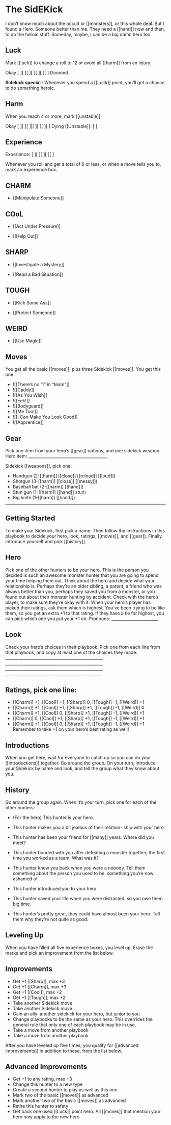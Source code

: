 # The SidEKick 

 I don’t know much about the occult or [[monsters]], or this whole deal. But I found a Hero. Someone better than me. They need a [[hand]] now and then, to do the heroic stuff. Someday, maybe, I can be a big damn hero too. 

## Luck 

Mark [[luck]] to change a roll to 12 or avoid all [[harm]] from an injury. 

 Okay [ ][ ][ ][ ][ ][ ][ ] Doomed 

**Sidekick special** : Whenever you spend a [[Luck]] point, you’ll get a chance to do something heroic. 

## Harm 

When you reach 4 or more, mark [[unstable]]. 

 Okay [ ][ ][ ]|[ ][ ][ ][ ] Dying [[Unstable]]: [ ] 

## Experience 

 Experience: [ ][ ][ ][ ][ ] 

Whenever you roll and get a total of 6 or less, or when a move tells you to, mark an experience box. 

## CHARM 

- [[Manipulate Someone]] 

## COoL 

- [[Act Under Pressure]] 

- [[Help Out]] 

## SHARP 

- [[Investigate a Mystery]] 

- [[Read a Bad Situation]] 

## TOUGH 

- [[Kick Some Ass]] 

- [[Protect Someone]] 

## WEIRD 

- [[Use Magic]] 

## Moves 

 You get all the basic [[moves]], plus three Sidekick [[moves]]. You get this one:
- ![[There’s no “I” in “team”]]
- ![[Caddy]]
- ![[As You Wish]]
- ![[Eek!]]
- ![[Bodyguard]]
- ![[Me Too!]]
- ![[I Can Make You Look Good]]
- ![[Apprentice]]
## Gear 

 Pick one item from your hero’s [[gear]] options, and one sidekick weapon. Hero item: _______________________________________ 

 Sidekick [[weapons]], pick one:
 - Handgun (2-[[harm]] [[close]] [[reload]] [[loud]])
 - Shotgun (3-[[harm]] [[close]] [[messy]])
 - Baseball bat (2-[[harm]] [[hand]])
 - Stun gun (1-[[harm]] [[hand]] stun)
 - Big knife (1-[[harm]] [[hand]]) 

---

## Getting Started 

 To make your Sidekick, first pick a name. Then follow the instructions in this playbook to decide your hero, look, ratings, [[moves]], and [[gear]]. Finally, introduce yourself and pick [[history]]. 

## Hero 

 Pick one of the other hunters to be your hero. This is the person you decided is such an awesome monster hunter that you are going to spend your time helping them out. Think about the hero and decide what your relationship is. Perhaps they’re an older sibling, a parent, a friend who was always better than you, perhaps they saved you from a monster, or you found out about their monster hunting by accident. Check with the hero’s player, to make sure they’re okay with it. When your hero’s player has picked their ratings, ask them which is highest. You’ve been trying to be like them, so you get an extra +1 to that rating. If they have a tie for highest, you can pick which one you put your +1 on. Pronouns: _______________________ 

## Look 

Check your hero’s choices in their playbook. Pick one from each line from that playbook, and copy at least one of the choices they made. ________________________________________________ ________________________________________________ ________________________________________________ ________________________________________________ 

## Ratings, pick one line: 


 - [[Charm]] +1, [[Cool]] +1, [[Sharp]] 0, [[Tough]] -1, [[Weird]] +1
 - [[Charm]] +1, [[Cool]] +1, [[Sharp]] +1, [[Tough]] -1, [[Weird]] 0
 - [[Charm]] +1, [[Cool]] 0, [[Sharp]] +1, [[Tough]] -1, [[Weird]] +1
 - [[Charm]] 0, [[Cool]] +1, [[Sharp]] +1, [[Tough]] -1, [[Weird]] +1
 - [[Charm]] +1, [[Cool]] 0, [[Sharp]] +1, [[Tough]] -1, [[Weird]] +1 Remember to take +1 on your hero’s best rating as well! 

## Introductions 

 When you get here, wait for everyone to catch up so you can do your [[introductions]] together. Go around the group. On your turn, introduce your Sidekick by name and look, and tell the group what they know about you. 

## History 

 Go around the group again. When it’s your turn, pick one for each of the other hunters: 

- (For the hero) This hunter is your hero. 

- This hunter makes you a bit jealous of their relation- ship with your hero. 

- This hunter has been your friend for [[many]] years. Where did you meet? 

- This hunter bonded with you after defeating a monster together, the first time you worked as a team. What was it? 

- This hunter knew you back when you were a nobody. Tell them something about the person you used to    be, something you’re now ashamed of. 

- This hunter introduced you to your hero. 

- This hunter saved your life when you were distracted, so you owe them big time. 

- This hunter’s pretty great, they could have almost been your hero. Tell them why they’re not quite as good. 

## Leveling Up 

 When you have filled all five experience boxes, you level up. Erase the marks and pick an improvement from the list below. 

## Improvements 


 - Get +1 [[Sharp]], max +3
 - Get +1 [[Charm]], max +3
 - Get +1 [[Cool]], max +2
 - Get +1 [[Tough]], max +2
 - Take another Sidekick move
 - Take another Sidekick move
 - Gain an ally: another sidekick for your hero, but junior to you
 - Change playbooks to be the same as your hero. This overrides the general rule that only one of each playbook may be in use.
 - Take a move from another playbook
 - Take a move from another playbook 

 After you have leveled up five times, you qualify for [[advanced improvements]] in addition to these, from the list below. 

## Advanced Improvements 


 - Get +1 to any rating, max +3
 - Change this hunter to a new type
 - Create a second hunter to play as well as this one
 - Mark two of the basic [[moves]] as advanced
 - Mark another two of the basic [[moves]] as advanced
 - Retire this hunter to safety
 - Get back one used [[Luck]] point hero. All [[moves]] that mention your hero now apply to the new hero  
